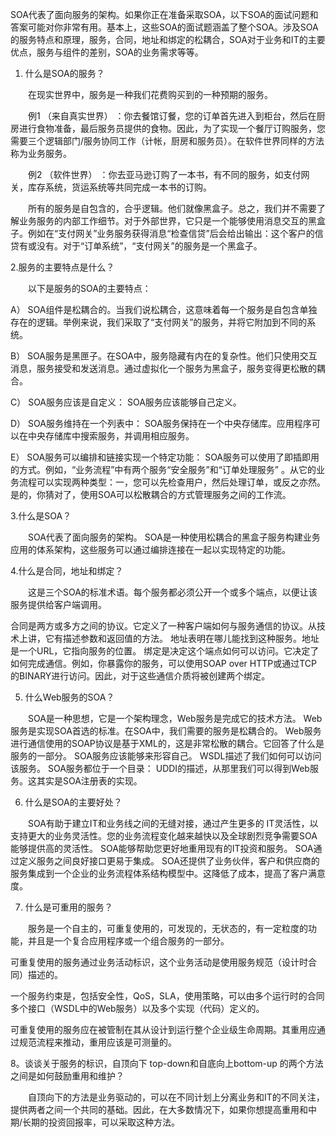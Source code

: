 SOA代表了面向服务的架构。如果你正在准备采取SOA，以下SOA的面试问题和答案可能对你非常有用。基本上，这些SOA的面试题涵盖了整个SOA。涉及SOA的服务特点和原理，服务，合同，地址和绑定的松耦合，SOA对于业务和IT的主要优点，服务与组件的差别，SOA的业务需求等等。

1. 什么是SOA的服务？

　　在现实世界中，服务是一种我们花费购买到的一种预期的服务。

　　例1 （来自真实世界） ：你去餐馆订餐，您的订单首先进入到柜台，然后在厨房进行食物准备，最后服务员提供的食物。因此，为了实现一个餐厅订购服务，您需要三个逻辑部门/服务协同工作（计帐，厨房和服务员）。在软件世界同样的方法称为业务服务。

　　例2 （软件世界） ：你去亚马逊订购了一本书，有不同的服务，如支付网关，库存系统，货运系统等共同完成一本书的订购。

　　所有的服务是自包含的，合乎逻辑。他们就像黑盒子。总之，我们并不需要了解业务服务的内部工作细节。对于外部世界，它只是一个能够使用消息交互的黑盒子。例如在“支付网关”业务服务获得消息“检查信贷”后会给出输出：这个客户的信贷有或没有。对于“订单系统”，“支付网关”的服务是一个黑盒子。



2.服务的主要特点是什么？

　　以下是服务的SOA的主要特点：

A） SOA组件是松耦合的。当我们说松耦合，这意味着每一个服务是自包含单独存在的逻辑。举例来说，我们采取了“支付网关”的服务，并将它附加到不同的系统。

B） SOA服务是黑匣子。在SOA中，服务隐藏有内在的复杂性。他们只使用交互消息，服务接受和发送消息。通过虚拟化一个服务为黑盒子，服务变得更松散的耦合。

C） SOA服务应该是自定义： SOA服务应该能够自己定义。

D） SOA服务维持在一个列表中： SOA服务保持在一个中央存储库。应用程序可以在中央存储库中搜索服务，并调用相应服务。

E） SOA服务可以编排和链接实现一个特定功能： SOA服务可以使用了即插即用的方式。例如，“业务流程”中有两个服务“安全服务”和“订单处理服务” 。从它的业务流程可以实现两种类型：一，您可以先检查用户，然后处理订单，或反之亦然。是的，你猜对了，使用SOA可以松散耦合的方式管理服务之间的工作流。



3.什么是SOA？

　　SOA代表了面向服务的架构。 SOA是一种使用松耦合的黑盒子服务构建业务应用的体系架构，这些服务可以通过编排连接在一起以实现特定的功能。



4.什么是合同，地址和绑定？

　　这是三个SOA的标准术语。每个服务都必须公开一个或多个端点，以便让该服务提供给客户端调用。

合同是两方或多方之间的协议。它定义了一种客户端如何与服务通信的协议。从技术上讲，它有描述参数和返回值的方法。
地址表明在哪儿能找到这种服务。地址是一个URL，它指向服务的位置。
绑定是决定这个端点如何可以访问。它决定了如何完成通信。例如，你暴露你的服务，可以使用SOAP over HTTP或通过TCP的BINARY进行访问。因此，对于这些通信介质将被创建两个绑定。


5. 什么Web服务的SOA？

　　SOA是一种思想，它是一个架构理念，Web服务是完成它的技术方法。 Web服务是实现SOA首选的标准。在SOA中，我们需要的服务是松耦合的。 Web服务进行通信使用的SOAP协议是基于XML的，这是非常松散的耦合。它回答了什么是服务的一部分。 SOA服务应该能够来形容自己。 WSDL描述了我们如何可以访问该服务。 SOA服务都位于一个目录： UDDI的描述，从那里我们可以得到Web服务。这其实是SOA注册表的实现。



6. 什么是SOA的主要好处？

　　SOA有助于建立IT和业务线之间的无缝对接，通过产生更多的 IT灵活性，以支持更大的业务灵活性。您的业务流程变化越来越快以及全球剧烈竞争需要SOA能够提供高的灵活性。 SOA能够帮助您更好地重用现有的IT投资和服务。 SOA通过定义服务之间良好接口更易于集成。 SOA还提供了业务伙伴，客户和供应商的服务集成到一个企业的业务流程体系结构模型中。这降低了成本，提高了客户满意度。



7. 什么是可重用的服务？

　　服务是一个自主的，可重复使用的，可发现的，无状态的，有一定粒度的功能，并且是一个复合应用程序或一个组合服务的一部分。

可重复使用的服务通过业务活动标识，这个业务活动是使用服务规范（设计时合同）描述的。

一个服务约束是，包括安全性，QoS，SLA，使用策略，可以由多个运行时的合同 多个接口（WSDL中的Web服务）以及多个实现（代码）定义的。

可重复使用的服务应在被管制在其从设计到运行整个企业级生命周期。其重用应通过规范流程来推动，重用应该是可测量的。



8。谈谈关于服务的标识，自顶向下 top-down和自底向上bottom-up 的两个方法之间是如何鼓励重用和维护？

　　自顶向下的方法是业务驱动的，可以在不同计划上分离业务和IT的不同关注，提供两者之间一个共同的基础。因此，在大多数情况下，如果你想提高重用和中期/长期的投资回报率，可以采取这种方法。
